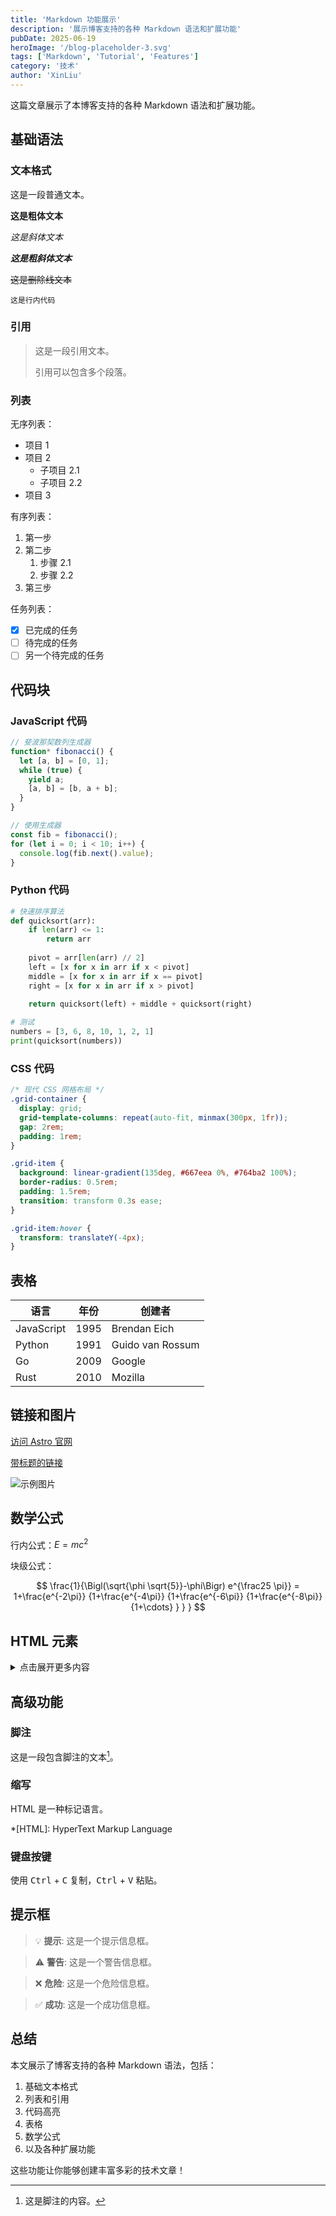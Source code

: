 ```yaml
---
title: 'Markdown 功能展示'
description: '展示博客支持的各种 Markdown 语法和扩展功能'
pubDate: 2025-06-19
heroImage: '/blog-placeholder-3.svg'
tags: ['Markdown', 'Tutorial', 'Features']
category: '技术'
author: 'XinLiu'
---
```


这篇文章展示了本博客支持的各种 Markdown 语法和扩展功能。

## 基础语法

### 文本格式

这是一段普通文本。

**这是粗体文本**

*这是斜体文本*

***这是粗斜体文本***

~~这是删除线文本~~

`这是行内代码`

### 引用

> 这是一段引用文本。
> 
> 引用可以包含多个段落。

### 列表

无序列表：
- 项目 1
- 项目 2
  - 子项目 2.1
  - 子项目 2.2
- 项目 3

有序列表：
1. 第一步
2. 第二步
   1. 步骤 2.1
   2. 步骤 2.2
3. 第三步

任务列表：
- [x] 已完成的任务
- [ ] 待完成的任务
- [ ] 另一个待完成的任务

## 代码块

### JavaScript 代码

```javascript
// 斐波那契数列生成器
function* fibonacci() {
  let [a, b] = [0, 1];
  while (true) {
    yield a;
    [a, b] = [b, a + b];
  }
}

// 使用生成器
const fib = fibonacci();
for (let i = 0; i < 10; i++) {
  console.log(fib.next().value);
}
```

### Python 代码

```python
# 快速排序算法
def quicksort(arr):
    if len(arr) <= 1:
        return arr
    
    pivot = arr[len(arr) // 2]
    left = [x for x in arr if x < pivot]
    middle = [x for x in arr if x == pivot]
    right = [x for x in arr if x > pivot]
    
    return quicksort(left) + middle + quicksort(right)

# 测试
numbers = [3, 6, 8, 10, 1, 2, 1]
print(quicksort(numbers))
```

### CSS 代码

```css
/* 现代 CSS 网格布局 */
.grid-container {
  display: grid;
  grid-template-columns: repeat(auto-fit, minmax(300px, 1fr));
  gap: 2rem;
  padding: 1rem;
}

.grid-item {
  background: linear-gradient(135deg, #667eea 0%, #764ba2 100%);
  border-radius: 0.5rem;
  padding: 1.5rem;
  transition: transform 0.3s ease;
}

.grid-item:hover {
  transform: translateY(-4px);
}
```

## 表格

| 语言 | 年份 | 创建者 |
|------|------|--------|
| JavaScript | 1995 | Brendan Eich |
| Python | 1991 | Guido van Rossum |
| Go | 2009 | Google |
| Rust | 2010 | Mozilla |

## 链接和图片

[访问 Astro 官网](https://astro.build)

[带标题的链接](https://github.com "访问 GitHub")

![示例图片](https://via.placeholder.com/600x400 "这是图片标题")

## 数学公式

行内公式：$E = mc^2$

块级公式：

$$
\frac{1}{\Bigl(\sqrt{\phi \sqrt{5}}-\phi\Bigr) e^{\frac25 \pi}} = 1+\frac{e^{-2\pi}} {1+\frac{e^{-4\pi}} {1+\frac{e^{-6\pi}} {1+\frac{e^{-8\pi}} {1+\cdots} } } }
$$

## HTML 元素

<details>
<summary>点击展开更多内容</summary>

这是折叠内容区域。可以包含任何 Markdown 内容：

- 列表项 1
- 列表项 2
- 列表项 3

```javascript
console.log('折叠区域中的代码');
```

</details>

## 高级功能

### 脚注

这是一段包含脚注的文本[^1]。

[^1]: 这是脚注的内容。

### 缩写

HTML 是一种标记语言。

*[HTML]: HyperText Markup Language

### 键盘按键

使用 <kbd>Ctrl</kbd> + <kbd>C</kbd> 复制，<kbd>Ctrl</kbd> + <kbd>V</kbd> 粘贴。

## 提示框

> 💡 **提示**: 这是一个提示信息框。

> ⚠️ **警告**: 这是一个警告信息框。

> ❌ **危险**: 这是一个危险信息框。

> ✅ **成功**: 这是一个成功信息框。

## 总结

本文展示了博客支持的各种 Markdown 语法，包括：

1. 基础文本格式
2. 列表和引用
3. 代码高亮
4. 表格
5. 数学公式
6. 以及各种扩展功能

这些功能让你能够创建丰富多彩的技术文章！